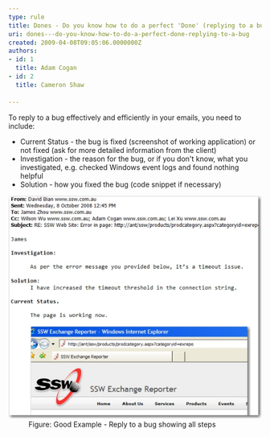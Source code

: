 ```yaml
---
type: rule
title: Dones - Do you know how to do a perfect 'Done' (replying to a bug)?
uri: dones---do-you-know-how-to-do-a-perfect-done-replying-to-a-bug
created: 2009-04-08T09:05:06.0000000Z
authors:
- id: 1
  title: Adam Cogan
- id: 2
  title: Cameron Shaw

---
```


 To reply to a bug effectively and efficiently in your emails, you need to include: <br>
 
- Current Status - the bug is fixed (screenshot of working application) or not fixed (ask for more detailed information from the client)
- Investigation - the reason for the bug, or if you don't know, what you investigated, e.g. checked Windows event logs and found nothing helpful
- Solution - how you fixed the bug (code snippet if necessary)
<dl class="goodImage"><dt><img alt="Reply to a bug" src="better_emails_reply_bug_small.jpg"></dt><dd>Figure: Good Example - Reply to a bug showing all steps​<br></dd></dl>


